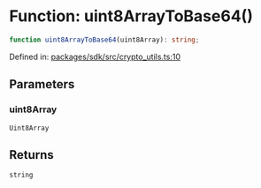 # Function: uint8ArrayToBase64()

```ts
function uint8ArrayToBase64(uint8Array): string;
```

Defined in: [packages/sdk/src/crypto\_utils.ts:10](https://github.com/towns-protocol/towns/blob/0db1fd0ac7258e8db8cedfb6183e8eade8284fa1/packages/sdk/src/crypto_utils.ts#L10)

## Parameters

### uint8Array

`Uint8Array`

## Returns

`string`
